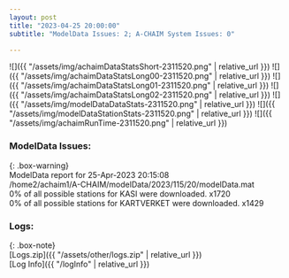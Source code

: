 ```yaml
---
layout: post
title: "2023-04-25 20:00:00"
subtitle: "ModelData Issues: 2; A-CHAIM System Issues: 0"

---
```


![]({{ "/assets/img/achaimDataStatsShort-2311520.png" | relative_url }})
![]({{ "/assets/img/achaimDataStatsLong00-2311520.png" | relative_url }})
![]({{ "/assets/img/achaimDataStatsLong01-2311520.png" | relative_url }})
![]({{ "/assets/img/achaimDataStatsLong02-2311520.png" | relative_url }})
![]({{ "/assets/img/modelDataDataStats-2311520.png" | relative_url }})
![]({{ "/assets/img/modelDataStationStats-2311520.png" | relative_url }})
![]({{ "/assets/img/achaimRunTime-2311520.png" | relative_url }})


### ModelData Issues:  
  
{: .box-warning}  
 ModelData report for 25-Apr-2023 20:15:08   
 /home2/achaim1/A-CHAIM/modelData/2023/115/20/modelData.mat   
 0% of all possible stations for KASI were downloaded. x1720   
 0% of all possible stations for KARTVERKET were downloaded. x1429   
  


### Logs:  
  
{: .box-note}  
[Logs.zip]({{ "/assets/other/logs.zip" | relative_url }})  
[Log Info]({{ "/logInfo" | relative_url }})  
